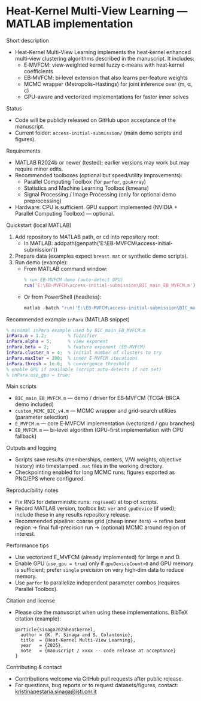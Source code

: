 # Heat-Kernel Multi-View Learning — MATLAB implementation

Short description

- Heat-Kernel Multi-View Learning implements the heat‑kernel enhanced multi‑view clustering algorithms described in the manuscript. It includes:
  - E‑MVFCM: view‑weighted kernel fuzzy c‑means with heat‑kernel coefficients
  - EB‑MVFCM: bi‑level extension that also learns per‑feature weights
  - MCMC wrapper (Metropolis–Hastings) for joint inference over (m, α, c)
  - GPU-aware and vectorized implementations for faster inner solves

Status

- Code will be publicly released on GitHub upon acceptance of the manuscript.
- Current folder: `access-initial-submission/` (main demo scripts and figures).

Requirements

- MATLAB R2024b or newer (tested); earlier versions may work but may require minor edits.
- Recommended toolboxes (optional but speed/utility improvements):
  - Parallel Computing Toolbox (for `parfor`, `gpuArray`)
  - Statistics and Machine Learning Toolbox (kmeans)
  - Signal Processing / Image Processing (only for optional demo preprocessing)
- Hardware: CPU is sufficient. GPU support implemented (NVIDIA + Parallel Computing Toolbox) — optional.

Quickstart (local MATLAB)

1. Add repository to MATLAB path, or cd into repository root:
   - In MATLAB: addpath(genpath('E:\EB-MVFCM\access-initial-submission'))
2. Prepare data (examples expect `breast.mat` or synthetic demo scripts).
3. Run demo (example):
   - From MATLAB command window:
     ```matlab
     % run EB-MVFCM demo (auto-detect GPU)
     run('E:\EB-MVFCM\access-initial-submission\BIC_main_EB_MVFCM.m');
     ```
   - Or from PowerShell (headless):
     ```powershell
     matlab -batch "run('E:\EB-MVFCM\access-initial-submission\BIC_main_EB_MVFCM.m')"
     ```

Recommended example `inPara` (MATLAB snippet)

```matlab
% minimal inPara example used by BIC_main_EB_MVFCM.m
inPara.m = 1.2;        % fuzzifier
inPara.alpha = 5;      % view exponent
inPara.beta = 2;       % feature exponent (EB-MVFCM)
inPara.cluster_n = 4;  % initial number of clusters to try
inPara.maxIter = 200;  % inner E-MVFCM iterations
inPara.thresh = 1e-6;  % convergence threshold
% enable GPU if available (script auto-detects if not set)
% inPara.use_gpu = true;
```

Main scripts

- `BIC_main_EB_MVFCM.m` — demo / driver for EB‑MVFCM (TCGA-BRCA demo included)
- `custom_MCMC_BIC_v4.m` — MCMC wrapper and grid-search utilities (parameter selection)
- `E_MVFCM.m` — core E‑MVFCM implementation (vectorized / gpu branches)
- `EB_MVFCM.m` — bi-level algorithm (GPU-first implementation with CPU fallback)

Outputs and logging

- Scripts save results (memberships, centers, V/W weights, objective history) into timestamped `.mat` files in the working directory.
- Checkpointing enabled for long MCMC runs; figures exported as PNG/EPS where configured.

Reproducibility notes

- Fix RNG for deterministic runs: `rng(seed)` at top of scripts.
- Record MATLAB version, toolbox list: `ver` and `gpuDevice` (if used); include these in any results repository release.
- Recommended pipeline: coarse grid (cheap inner iters) → refine best region → final full-precision run → (optional) MCMC around region of interest.

Performance tips

- Use vectorized E_MVFCM (already implemented) for large n and D.
- Enable GPU (`use_gpu = true`) only if `gpuDeviceCount>0` and GPU memory is sufficient; prefer `single` precision on very high‑dim data to reduce memory.
- Use `parfor` to parallelize independent parameter combos (requires Parallel Toolbox).

Citation and license

- Please cite the manuscript when using these implementations. BibTeX citation (example):
  ```
  @article{sinaga2025heatkernel,
    author = {K. P. Sinaga and S. Colantonio},
    title  = {Heat-Kernel Multi-View Learning},
    year   = {2025},
    note   = {manuscript / xxxx -- code release at acceptance}
  }
  ```

Contributing & contact

- Contributions welcome via GitHub pull requests after public release.
- For questions, bug reports or to request datasets/figures, contact: kristinapestaria.sinaga@isti.cnr.it



